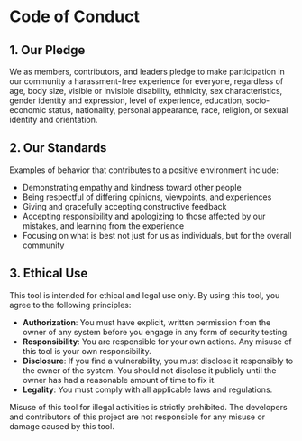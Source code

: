 
# Code of Conduct

## 1. Our Pledge

We as members, contributors, and leaders pledge to make participation in our
community a harassment-free experience for everyone, regardless of age, body
size, visible or invisible disability, ethnicity, sex characteristics, gender
identity and expression, level of experience, education, socio-economic status,
nationality, personal appearance, race, religion, or sexual identity
and orientation.

## 2. Our Standards

Examples of behavior that contributes to a positive environment include:

* Demonstrating empathy and kindness toward other people
* Being respectful of differing opinions, viewpoints, and experiences
* Giving and gracefully accepting constructive feedback
* Accepting responsibility and apologizing to those affected by our mistakes,
  and learning from the experience
* Focusing on what is best not just for us as individuals, but for the
  overall community

## 3. Ethical Use

This tool is intended for ethical and legal use only. By using this tool, you agree to the following principles:

* **Authorization**: You must have explicit, written permission from the owner of any system before you engage in any form of security testing.
* **Responsibility**: You are responsible for your own actions. Any misuse of this tool is your own responsibility.
* **Disclosure**: If you find a vulnerability, you must disclose it responsibly to the owner of the system. You should not disclose it publicly until the owner has had a reasonable amount of time to fix it.
* **Legality**: You must comply with all applicable laws and regulations.

Misuse of this tool for illegal activities is strictly prohibited. The developers and contributors of this project are not responsible for any misuse or damage caused by this tool.
